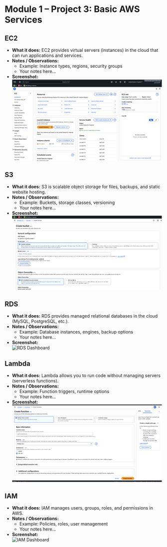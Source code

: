 # Module 1 – Project 3: Basic AWS Services

## EC2
- **What it does:** EC2 provides virtual servers (instances) in the cloud that can run applications and services.
- **Notes / Observations:**  
  - Example: Instance types, regions, security groups  
  - Your notes here…
- **Screenshot:**  
![EC2 Dashboard](screenshots/EC2_dashboard.png)

## S3
- **What it does:** S3 is scalable object storage for files, backups, and static website hosting.
- **Notes / Observations:**  
  - Example: Buckets, storage classes, versioning  
  - Your notes here…
- **Screenshot:**  
![S3 Dashboard](screenshots/S3_dashboard.png)

## RDS
- **What it does:** RDS provides managed relational databases in the cloud (MySQL, PostgreSQL, etc.).
- **Notes / Observations:**  
  - Example: Database instances, engines, backup options  
  - Your notes here…
- **Screenshot:**  
![RDS Dashboard](screenshots/RDS_dashboard.png)

## Lambda
- **What it does:** Lambda allows you to run code without managing servers (serverless functions).
- **Notes / Observations:**  
  - Example: Function triggers, runtime options  
  - Your notes here…
- **Screenshot:**  
![Lambda Dashboard](screenshots/Lambda_dashboard.png)

## IAM
- **What it does:** IAM manages users, groups, roles, and permissions in AWS.
- **Notes / Observations:**  
  - Example: Policies, roles, user management  
  - Your notes here…
- **Screenshot:**  
![IAM Dashboard](sc)
